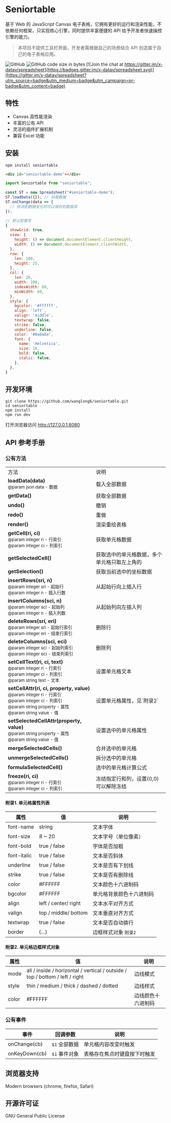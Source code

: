 # Seniortable

基于 Web 的 JavaScript Canvas 电子表格，它拥有更好的运行和渲染性能，不依赖任何框架，只实现核心引擎，同时提供丰富便捷的 API 给予开发者快速操控引擎的能力。

> 本项目不提供工具栏界面，开发者需根据自己的场景结合 API 创造属于自己的电子表格应用。

![GitHub](https://img.shields.io/github/license/myliang/x-spreadsheet.svg)
![GitHub code size in bytes](https://img.shields.io/github/languages/code-size/myliang/x-spreadsheet.svg)
[![Join the chat at https://gitter.im/x-datav/spreadsheet](https://badges.gitter.im/x-datav/spreadsheet.svg)](https://gitter.im/x-datav/spreadsheet?utm_source=badge&utm_medium=badge&utm_campaign=pr-badge&utm_content=badge)


## 特性
  - Canvas 高性能渲染
  - 丰富的公有 API
  - 灵活的插件扩展机制
  - 兼容 Excel 功能


## 安装

```shell
npm install seniortable
```

```html
<div id="seniortable-demo"></div>
```

```javascript
import Seniortable from "seniortable";

const ST = new Spreadsheet("#seniortable-demo");
ST.loadData({}); // 加载数据
ST.onChange(data => {
  // 检测到数据变化时可以保存到数据库
});
```

```javascript
// 默认配置项
{
  showGrid: true,
  view: {
    height: () => document.documentElement.clientHeight,
    width: () => document.documentElement.clientWidth,
  },
  row: {
    len: 100,
    height: 25,
  },
  col: {
    len: 26,
    width: 100,
    indexWidth: 60,
    minWidth: 60,
  },
  style: {
    bgcolor: '#ffffff',
    align: 'left',
    valign: 'middle',
    textwrap: false,
    strike: false,
    underline: false,
    color: '#0a0a0a',
    font: {
      name: 'Helvetica',
      size: 10,
      bold: false,
      italic: false,
    },
  },
}
```

## 开发环境

```sheel
git clone https://github.com/wanglong6/seniortable.git
cd seniortable
npm install
npm run dev
```

打开浏览器访问 http://127.0.0.1:8080

## API 参考手册

### 公有方法
<table>
<tr>
    <td>方法</td>
    <td>说明</td>
</tr>
<tr>
    <td>
      <b>loadData(data)</b>
      <div><sub>@param json data - 数据</sub></div>
    </td>
    <td>载入全部数据</td>
</tr>
<tr>
    <td>
      <div><b>getData()</b></div>
    </td>
    <td>获取全部数据</td>
</tr>
<tr>
    <td>
      <div><b>undo()</b></div>
    </td>
    <td>撤销</td>
</tr>
<tr>
    <td>
      <div><b>redo()</b></div>
    </td>
    <td>重做</td>
</tr>
<tr>
    <td>
      <div><b>render()</b></div>
    </td>
    <td>渲染重绘表格</td>
</tr>
<tr>
    <td>
      <div><b>getCell(ri, ci)</b></div>
      <div><sub>@param integer ri - 行索引</sub></div>
      <div><sub>@param integer ci - 列索引</sub></div>
    </td>
    <td>获取单元格数据</td>
</tr>
<tr>
    <td>
      <div><b>getSelectedCell()</b></div>
    </td>
    <td>获取选中的单元格数据，多个单元格只取左上角的</td>
</tr>
<tr>
    <td>
      <div><b>getSelection()</b></div>
    </td>
    <td>获取当前选中的坐标数据</td>
</tr>
<tr>
    <td>
      <div><b>insertRows(sri, n)</b></div>
      <div><sub>@param integer sri - 起始行</sub></div>
      <div><sub>@param integer n - 插入行数</sub></div>
    </td>
    <td>从起始行向上插入行</td>
</tr>
<tr>
    <td>
      <div><b>insertColumns(sci, n)</b></div>
      <div><sub>@param integer sci - 起始列</sub></div>
      <div><sub>@param integer n - 插入列数</sub></div>
    </td>
    <td>从起始列向左插入列</td>
</tr>
<tr>
    <td>
      <div><b>deleteRows(sri, eri)</b></div>
      <div><sub>@param integer sri - 起始行索引</sub></div>
      <div><sub>@param integer eri - 结束行索引</sub></div>
    </td>
    <td>删除行</td>
</tr>
<tr>
    <td>
      <div><b>deleteColumns(sci, eci)</b></div>
      <div><sub>@param integer sci - 起始列索引</sub></div>
      <div><sub>@param integer eci - 结束列索引</sub></div>
    </td>
    <td>删除列</td>
</tr>
<tr>
    <td>
      <div><b>setCellText(ri, ci, text)</b></div>
      <div><sub>@param integer ri - 行索引</sub></div>
      <div><sub>@param integer ci - 列索引</sub></div>
      <div><sub>@param string text - 文本</sub></div>
    </td>
    <td>设置单元格文本</td>
</tr>
<tr>
    <td>
      <div><b>setCellAttr(ri, ci, property, value)</b></div>
      <div><sub>@param integer ri - 行索引</sub></div>
      <div><sub>@param integer ci - 列索引</sub></div>
      <div><sub>@param string property - 属性</sub></div>
      <div><sub>@param string value - 值</sub></div>
    </td>
    <td>设置单元格属性，见`附录2`</td>
</tr>
<tr>
    <td>
      <div><b>setSelectedCellAttr(property, value)</b></div>
      <div><sub>@param string property - 属性</sub></div>
      <div><sub>@param string value - 值</sub></div>
    </td>
    <td>设置选中的单元格属性</td>
</tr>
<tr>
    <td>
      <div><b>mergeSelectedCells()</b></div>
    </td>
    <td>合并选中的单元格</td>
</tr>
<tr>
    <td>
      <div><b>unmergeSelectedCells()</b></div>
    </td>
    <td>拆分选中的单元格</td>
</tr>
<tr>
    <td>
      <div><b>formulaSelectedCell()</b></div>
    </td>
    <td>选中的单元格计算公式</td>
</tr>
<tr>
    <td>
      <div><b>freeze(ri, ci)</b></div>
      <div><sub>@param integer ri - 行索引</sub></div>
      <div><sub>@param integer ci - 列索引</sub></div>
    </td>
    <td>冻结指定行和列，设置(0,0) 可以解除冻结</td>
</tr>
</table> 

#### 附录1. 单元格属性列表
属性 | 值 | 说明
-|-|-
font-name | string | 文本字体
font-size | 8 ~ 20 | 文本字号（单位像素）
font-bold | true / false | 字体是否加粗
font-italic | true / false | 文本是否斜体
underline | true / false | 文本是否有下划线
strike | true / false | 文本是否有删除线
color | #FFFFFF | 文本颜色十六进制码
bgcolor | #FFFFFF | 单元格背景颜色十六进制码
align | left / center/ right | 文本水平对齐方式
valign | top / middle/ bottom | 文本垂直对齐方式
textwrap | true / false | 文本是否自动换行
border | {...} | 边框样式对象 `附录2`

#### 附录2. 单元格边框样式对象
属性 | 值 | 说明
-|-|-
mode | all / inside / horizontal / vertical / outside / top / bottom / left / right | 边线模式
style | thin / medium / thick / dashed / dotted | 边线样式
color | #FFFFFF | 边线颜色十六进制码

### 公有事件
事件 | 回调参数 |  说明
-|-|-
onChange(cb) | `$1` 全部数据 | 单元格内容改变时触发
onKeyDown(cb) | `$1` 事件对象 | 表格存在焦点时键盘按下时触发

## 浏览器支持

Modern browsers (chrome, firefox, Safari)

## 开源许可证

GNU General Public License
